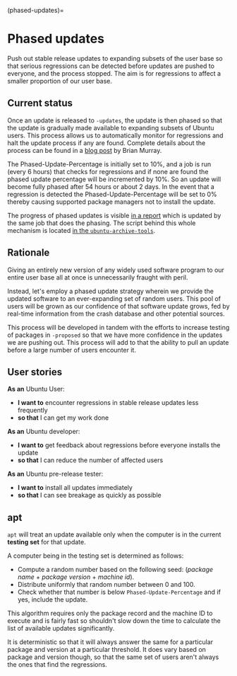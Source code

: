 (phased-updates)=

# Phased updates

Push out stable release updates to expanding subsets of the user base so that
serious regressions can be detected before updates are pushed to everyone, and
the process stopped. The aim is for regressions to affect a smaller proportion
of our user base.

## Current status

Once an update is released to `-updates`, the update is then phased so that the
update is gradually made available to expanding subsets of Ubuntu users. This
process allows us to automatically monitor for regressions and halt the update
process if any are found. Complete details about the process can be found in a
[blog post](https://web.archive.org/web/20210507035933/http://www.murraytwins.com/blog/?p=127) by Brian Murray.

The Phased-Update-Percentage is initially set to 10%, and a job is run (every 6
hours) that checks for regressions and if none are found the phased update
percentage will be incremented by 10%. So an update will become fully phased
after 54 hours or about 2 days. In the event that a regression is detected the
Phased-Update-Percentage will be set to 0% thereby causing supported package
managers not to install the update.

The progress of phased updates is visible [in a
report](https://ubuntu-archive-team.ubuntu.com/phased-updates.html) which is
updated by the same job that does the phasing. The script behind this whole mechanism is located [in the `ubuntu-archive-tools`](https://git.launchpad.net/ubuntu-archive-tools/tree/phased-updater).

## Rationale

Giving an entirely new version of any widely used software program to our
entire user base all at once is unnecessarily fraught with peril.

Instead, let's employ a phased update strategy wherein we provide the updated
software to an ever-expanding set of random users. This pool of users will be
grown as our confidence of that software update grows, fed by real-time
information from the crash database and other potential sources.

This process will be developed in tandem with the efforts to increase testing
of packages in `-proposed` so that we have more confidence in the updates we
are pushing out. This process will add to that the ability to pull an
update before a large number of users encounter it.

## User stories

**As an** Ubuntu User:
* **I want to** encounter regressions in stable release updates less frequently
* **so that** I can get my work done

**As an** Ubuntu developer:
* **I want to** get feedback about regressions before everyone installs the update
* **so that** I can reduce the number of affected users

**As an** Ubuntu pre-release tester:
* **I want to** install all updates immediately
* **so that** I can see breakage as quickly as possible

## apt

`apt` will treat an update available only when the computer is in
the current **testing set** for that update.

A computer being in the testing set is determined as follows:
* Compute a random number based on the following seed: (*package name* + *package version* + *machine id*).
* Distribute uniformly that random number between 0 and 100.
* Check whether that number is below `Phased-Update-Percentage` and if yes, include the update.

This algorithm requires only the package record and the machine ID to execute
and is fairly fast so shouldn't slow down the time to calculate the list of
available updates significantly.

It is deterministic so that it will always answer the same for a particular
package and version at a particular threshold. It does vary based on package
and version though, so that the same set of users aren't always the ones that
find the regressions.

